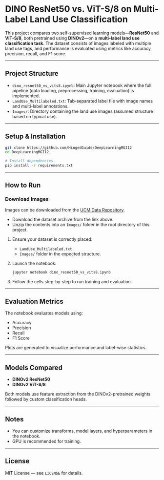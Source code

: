 # DINO ResNet50 vs. ViT-S/8 on Multi-Label Land Use Classification

This project compares two self-supervised learning models—**ResNet50** and **ViT-S/8**, both pretrained using **DINOv2**—on a **multi-label land use classification task**. The dataset consists of images labeled with multiple land use tags, and performance is evaluated using metrics like accuracy, precision, recall, and F1 score.

------------------------------------------------------------------------

## Project Structure

-   `dino_resnet50_vs_vits8.ipynb`: Main Jupyter notebook where the full pipeline (data loading, preprocessing, training, evaluation) is implemented.
-   `LandUse_Multilabeled.txt`: Tab-separated label file with image names and multi-label annotations.
-   `Images/`: Directory containing the land use images (assumed structure based on typical use).

------------------------------------------------------------------------

## Setup & Installation

```bash
git clone https://github.com/HingedGuide/DeepLearningMGI12
cd DeepLearningMGI12

# Install dependencies
pip install -r requirements.txt
```
---

## How to Run

### Download Images

Images can be downloaded from the [UCM Data Repository](https://git.wur.nl/lobry001/ucmdata).

- Download the dataset archive from the link above.
- Unzip the contents into an `Images/` folder in the root directory of this project.


1. Ensure your dataset is correctly placed:
   - `LandUse_Multilabeled.txt`
   - `Images/` folder in the expected structure.

2. Launch the notebook:
   ```bash
   jupyter notebook dino_resnet50_vs_vits8.ipynb
   ```

3. Follow the cells step-by-step to run training and evaluation.


------------------------------------------------------------------------

## Evaluation Metrics

The notebook evaluates models using:

-   Accuracy
-   Precision
-   Recall
-   F1 Score

Plots are generated to visualize performance and label-wise statistics.

------------------------------------------------------------------------

## Models Compared

-   **DINOv2 ResNet50**
-   **DINOv2 ViT-S/8**

Both models use feature extraction from the DINOv2-pretrained weights followed by custom classification heads.

------------------------------------------------------------------------

## Notes

-   You can customize transforms, model layers, and hyperparameters in the notebook.
-   GPU is recommended for training.

------------------------------------------------------------------------

## License

MIT License — see `LICENSE` for details.
